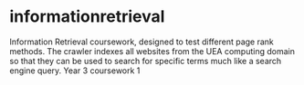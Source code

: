 # informationretrieval
Information Retrieval coursework, designed to test different page rank methods. The crawler indexes all websites from the UEA computing domain so that they can be used to search for specific terms much like a search engine query. Year 3 coursework 1
